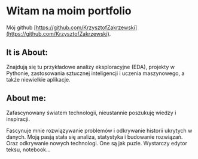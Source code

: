# Witam na moim portfolio

Mój github [https://github.com/KrzysztofZakrzewski](https://github.com/KrzysztofZakrzewski).

## It is About:
Znajdują się tu przykładowe analizy eksploracyjne (EDA), projekty w Pythonie, zastosowania sztucznej inteligencji i uczenia maszynowego, a także niewielkie aplikacje.

## About me:
Zafascynowany światem technologii, nieustannie poszukuję wiedzy i inspiracji.

Fascynuje mnie rozwiązywanie problemów i odkrywanie historii ukrytych w danych. Moją pasją stała się analiza, statystyka i budowanie rozwiązań.<br>
Oraz odkrywanie nowych technologi. One są jak puzle. Wystarczy edytor teksu, notebook...

